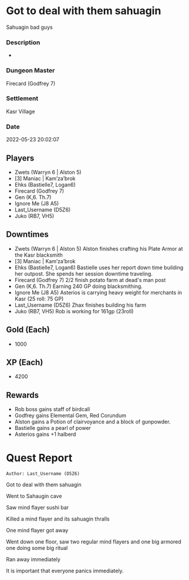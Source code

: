 # Got to deal with them sahuagin
Sahuagin bad guys
### Description
-
### Dungeon Master
Firecard (Godfrey 7)
### Settlement
Kasr Village
### Date
2022-05-23 20:02:07
## Players
* Zwets (Warryn 6 | Alston 5)
* [3] Maniac | Kam’za’brok
* Ehks (Bastielle7, Logan6)
* Firecard (Godfrey 7)
* Gen (K,6. Th.7)
* Ignore Me (J8 A5)
* Last_Username (D5Z6)
* Juko (RB7, VH5)
## Downtimes
* Zwets (Warryn 6 | Alston 5) Alston finishes crafting  his Plate Armor at the Kasr blacksmith
* [3] Maniac | Kam’za’brok
* Ehks (Bastielle7, Logan6) Bastielle uses her report down time building her outpost. She spends her session downtime traveling.
* Firecard (Godfrey 7) 2/2 finish potato farm at dead's man post
* Gen (K,6. Th.7) Earning 240 GP doing blacksmithing.
* Ignore Me (J8 A5) Asterios is carrying heavy weight for merchants in Kasr (25 roll: 75 GP)
* Last_Username (D5Z6) Zhax finishes building his farm
* Juko (RB7, VH5) Rob is working for 161gp (23roll)
## Gold (Each)
* 1000
## XP (Each)
* 4200
## Rewards
* Rob boss gains staff of birdcall
* Godfrey gains Elemental Gem, Red Corundum
* Alston gains a Potion of clairvoyance and a block of gunpowder.
* Bastielle gains a pearl of power
* Asterios gains +1 halberd
# Quest Report
`Author: Last_Username (D5Z6)`

Got to deal with them sahuagin

Went to Sahaugin cave

Saw mind flayer sushi bar

Killed a mind flayer and its sahuagin thralls

One mind flayer got away

Went down one floor, saw two regular mind flayers and one big armored one doing some big ritual

Ran away immediately

It is important that everyone panics immediately.
